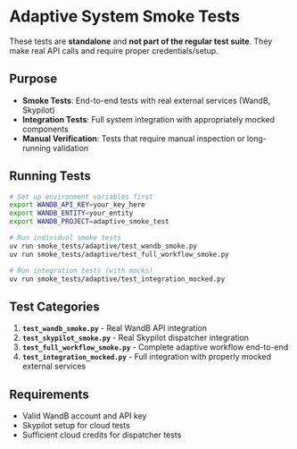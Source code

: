 # Adaptive System Smoke Tests

These tests are **standalone** and **not part of the regular test suite**. They make real API calls and require proper credentials/setup.

## Purpose

- **Smoke Tests**: End-to-end tests with real external services (WandB, Skypilot)
- **Integration Tests**: Full system integration with appropriately mocked components
- **Manual Verification**: Tests that require manual inspection or long-running validation

## Running Tests

```bash
# Set up environment variables first
export WANDB_API_KEY=your_key_here
export WANDB_ENTITY=your_entity
export WANDB_PROJECT=adaptive_smoke_test

# Run individual smoke tests
uv run smoke_tests/adaptive/test_wandb_smoke.py
uv run smoke_tests/adaptive/test_full_workflow_smoke.py

# Run integration tests (with mocks)
uv run smoke_tests/adaptive/test_integration_mocked.py
```

## Test Categories

1. **`test_wandb_smoke.py`** - Real WandB API integration
2. **`test_skypilot_smoke.py`** - Real Skypilot dispatcher integration
3. **`test_full_workflow_smoke.py`** - Complete adaptive workflow end-to-end
4. **`test_integration_mocked.py`** - Full integration with properly mocked external services

## Requirements

- Valid WandB account and API key
- Skypilot setup for cloud tests
- Sufficient cloud credits for dispatcher tests